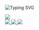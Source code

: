 <p align="center">

![Typing SVG](https://readme-typing-svg.demolab.com?font=Workbench&duration=1000&pause=500&color=08813D&background=B10F0F00&center=true&multiline=true&random=false&width=435&lines=Ashutosh+Kumar;AI+Engineer+%7C+Data+Scientist+%7C+Gen+AI+%7C+NLP++)
<br/>

<a href="https://github.com/drkostas">
    <img src="https://github-stats-alpha.vercel.app/api?username=ashutosh-iitg&cc=22272e&tc=08813DFF&ic=fff&bc=0000">
</a>
<br>
<a href="#">
    <img src="https://img.shields.io/badge/Resume-red?style=fsocial&logo=adobe">
</a>  
<a href="https://www.linkedin.com/in/ashutosh-iitg/">
    <img src="https://img.shields.io/badge/-Linkedin-blue?style=fsocial&logo=linkedin">
</a>
<a href="mailto:ashutosh.iitg.16@gmail.com">
    <img src="https://img.shields.io/badge/-Email-red?style=ffsocial&logo=gmail&logoColor=white">
</a>

<!--
**ashutosh-iitg/ashutosh-iitg** is a ✨ _special_ ✨ repository because its `README.md` (this file) appears on your GitHub profile.

Here are some ideas to get you started:

- 🔭 I’m currently working on ...
- 🌱 I’m currently learning ...
- 👯 I’m looking to collaborate on ...
- 🤔 I’m looking for help with ...
- 💬 Ask me about ...
- 📫 How to reach me: ...
- 😄 Pronouns: ...
- ⚡ Fun fact: ...
-->
